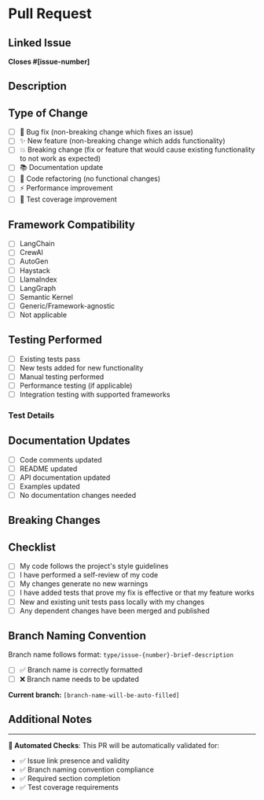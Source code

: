 # Pull Request

## Linked Issue
<!-- REQUIRED: Link to the issue this PR addresses -->
**Closes #[issue-number]**

<!-- If this PR is related to but doesn't close an issue, use: -->
<!-- **Related to #[issue-number]** -->

## Description
<!-- Provide a clear and concise description of what this PR does -->

## Type of Change
<!-- Check the relevant option -->
- [ ] 🐛 Bug fix (non-breaking change which fixes an issue)
- [ ] ✨ New feature (non-breaking change which adds functionality)
- [ ] 💥 Breaking change (fix or feature that would cause existing functionality to not work as expected)
- [ ] 📚 Documentation update
- [ ] 🧹 Code refactoring (no functional changes)
- [ ] ⚡ Performance improvement
- [ ] 🧪 Test coverage improvement

## Framework Compatibility
<!-- Check all frameworks this change affects -->
- [ ] LangChain
- [ ] CrewAI
- [ ] AutoGen
- [ ] Haystack
- [ ] LlamaIndex
- [ ] LangGraph
- [ ] Semantic Kernel
- [ ] Generic/Framework-agnostic
- [ ] Not applicable

## Testing Performed
<!-- Describe the tests you ran to verify your changes -->
- [ ] Existing tests pass
- [ ] New tests added for new functionality
- [ ] Manual testing performed
- [ ] Performance testing (if applicable)
- [ ] Integration testing with supported frameworks

### Test Details
<!-- Provide specific details about testing -->

## Documentation Updates
<!-- Check all that apply -->
- [ ] Code comments updated
- [ ] README updated
- [ ] API documentation updated
- [ ] Examples updated
- [ ] No documentation changes needed

## Breaking Changes
<!-- If this is a breaking change, describe what breaks and how to migrate -->

## Checklist
<!-- Ensure all requirements are met before requesting review -->
- [ ] My code follows the project's style guidelines
- [ ] I have performed a self-review of my code
- [ ] My changes generate no new warnings
- [ ] I have added tests that prove my fix is effective or that my feature works
- [ ] New and existing unit tests pass locally with my changes
- [ ] Any dependent changes have been merged and published

## Branch Naming Convention
<!-- Confirm your branch follows the naming convention -->
Branch name follows format: `type/issue-{number}-brief-description`
- [ ] ✅ Branch name is correctly formatted
- [ ] ❌ Branch name needs to be updated

**Current branch:** `[branch-name-will-be-auto-filled]`

## Additional Notes
<!-- Add any additional notes for reviewers -->

---
**🤖 Automated Checks**: This PR will be automatically validated for:
- ✅ Issue link presence and validity
- ✅ Branch naming convention compliance
- ✅ Required section completion
- ✅ Test coverage requirements
